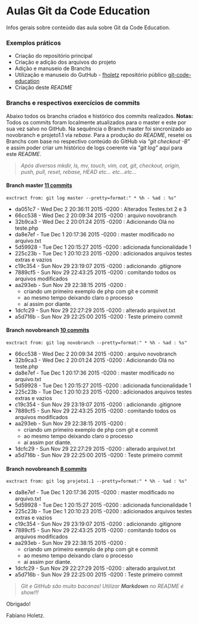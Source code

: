 # Aulas Git da Code Education #

Infos gerais sobre conteúdo das aula sobre Git da Code Education.

### Exemplos práticos ###

 * Criação do repositório principal
 * Criação e adição dos arquivos do projeto
 * Adição e manuseio de Branchs
 * Utilização e manuseio do GutHub - [fholetz](https://github.com/fholetz/) repositório público [git-code-education](https://github.com/fholetz/git-code-education)
 * Criação deste *README*

### Branchs e respectivos exercícios de commits ###

Abaixo todos os branchs criados e histórico dos commits realizados.
**Notas:**
  Todos os commits foram localmente atualizados para o master e este por sua vez salvo no GitHub.
  Na sequência o Branch master foi sincronizado ao novobranch e projeto1.1 via *rebase*.
  Para a produção do *README*, resetei os Branchs com base no respectivo conteúdo do GitHub via *"git checkout -B"* e assim poder criar um histórico de logs coerente via *"git log"* aqui para este *README*.

> *Após diversos mkdir, ls, mv, touch, vim, cat, git, checkout, origin, push, pull, reset, rebase, HEAD
> etc... etc...etc...*

#### Branch master [11 commits](https://github.com/fholetz/git-code-education/commits/master)
```st
exctract from: git log master --pretty=format:" * %h - %ad : %s"
```

 * da051c7 - Wed Dec 2 20:36:11 2015 -0200 : Alterados Testes.txt 2 e 3
 * 66cc538 - Wed Dec 2 20:09:34 2015 -0200 : arquivo novobranch
 * 32b9ca3 - Wed Dec 2 20:01:24 2015 -0200 : Adicionando Olá no teste.php
 * da8e7ef - Tue Dec 1 20:17:36 2015 -0200 : master modificado no arquivo.txt
 * 5d59928 - Tue Dec 1 20:15:27 2015 -0200 : adicionada funcionalidade 1
 * 225c23b - Tue Dec 1 20:10:23 2015 -0200 : adicionados arquivos testes extras e vazios
 * c19c354 - Sun Nov 29 23:19:07 2015 -0200 : adicionando .gitignore
 * 7889cf5 - Sun Nov 29 22:43:25 2015 -0200 : comitando todos os arquivos modificados
 * aa293eb - Sun Nov 29 22:38:15 2015 -0200 :
      - criando um primeiro exemplo de php com git e commit
      - ao mesmo tempo deixando claro o processo
      - aí assim por diante.
 * 1dcfc29 - Sun Nov 29 22:27:29 2015 -0200 : alterado arquivot.txt
 * a5d716b - Sun Nov 29 22:25:00 2015 -0200 : Teste primeiro commit
 
#### Branch novobreanch [10 commits](https://github.com/fholetz/git-code-education/commits/novobranch)
```st
exctract from: git log novobranch --pretty=format:" * %h - %ad : %s"
```

 * 66cc538 - Wed Dec 2 20:09:34 2015 -0200 : arquivo novobranch
 * 32b9ca3 - Wed Dec 2 20:01:24 2015 -0200 : Adicionando Olá no teste.php
 * da8e7ef - Tue Dec 1 20:17:36 2015 -0200 : master modificado no arquivo.txt
 * 5d59928 - Tue Dec 1 20:15:27 2015 -0200 : adicionada funcionalidade 1
 * 225c23b - Tue Dec 1 20:10:23 2015 -0200 : adicionados arquivos testes extras e vazios
 * c19c354 - Sun Nov 29 23:19:07 2015 -0200 : adicionando .gitignore
 * 7889cf5 - Sun Nov 29 22:43:25 2015 -0200 : comitando todos os arquivos modificados
 * aa293eb - Sun Nov 29 22:38:15 2015 -0200 :
      - criando um primeiro exemplo de php com git e commit
      - ao mesmo tempo deixando claro o processo
      - aí assim por diante.
 * 1dcfc29 - Sun Nov 29 22:27:29 2015 -0200 : alterado arquivot.txt
 * a5d716b - Sun Nov 29 22:25:00 2015 -0200 : Teste primeiro commit

#### Branch novobreanch [8 commits](https://github.com/fholetz/git-code-education/commits/nprojeto1.1)
```st
exctract from: git log projeto1.1 --pretty=format:" * %h - %ad : %s"
```

 * da8e7ef - Tue Dec 1 20:17:36 2015 -0200 : master modificado no arquivo.txt
 * 5d59928 - Tue Dec 1 20:15:27 2015 -0200 : adicionada funcionalidade 1
 * 225c23b - Tue Dec 1 20:10:23 2015 -0200 : adicionados arquivos testes extras e vazios
 * c19c354 - Sun Nov 29 23:19:07 2015 -0200 : adicionando .gitignore
 * 7889cf5 - Sun Nov 29 22:43:25 2015 -0200 : comitando todos os arquivos modificados
 * aa293eb - Sun Nov 29 22:38:15 2015 -0200 :
      - criando um primeiro exemplo de php com git e commit
      - ao mesmo tempo deixando claro o processo
      - aí assim por diante.
 * 1dcfc29 - Sun Nov 29 22:27:29 2015 -0200 : alterado arquivot.txt
 * a5d716b - Sun Nov 29 22:25:00 2015 -0200 : Teste primeiro commit

> *Git e GitHub são muito bacanas!*
> *Utilizar* ***Markdown*** *no README é show!!!*

Obrigado!

Fabiano Holetz.
